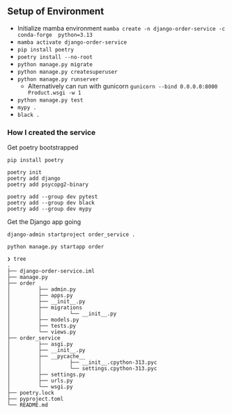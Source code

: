 

## Setup of Environment

* Initialize mamba environment `mamba create -n django-order-service -c conda-forge  python=3.13`
* `mamba activate django-order-service`
* `pip install poetry`
* `poetry install --no-root`
* `python manage.py migrate`
* `python manage.py createsuperuser`
* `python manage.py runserver`
    *  Alternatively can run with gunicorn `gunicorn --bind 0.0.0.0:8000 Product.wsgi -w 1`
* `python manage.py test`
* `mypy .`
* `black .`

### How I created the service

Get poetry bootstrapped

```shell
pip install poetry

poetry init 
poetry add django
poetry add psycopg2-binary

poetry add --group dev pytest
poetry add --group dev black
poetry add --group dev mypy
```

Get the Django app going

```shell
django-admin startproject order_service .

python manage.py startapp order

❯ tree
.
├── django-order-service.iml
├── manage.py
├── order
│         ├── admin.py
│         ├── apps.py
│         ├── __init__.py
│         ├── migrations
│         │         └── __init__.py
│         ├── models.py
│         ├── tests.py
│         └── views.py
├── order_service
│         ├── asgi.py
│         ├── __init__.py
│         ├── __pycache__
│         │         ├── __init__.cpython-313.pyc
│         │         └── settings.cpython-313.pyc
│         ├── settings.py
│         ├── urls.py
│         └── wsgi.py
├── poetry.lock
├── pyproject.toml
└── README.md


```
